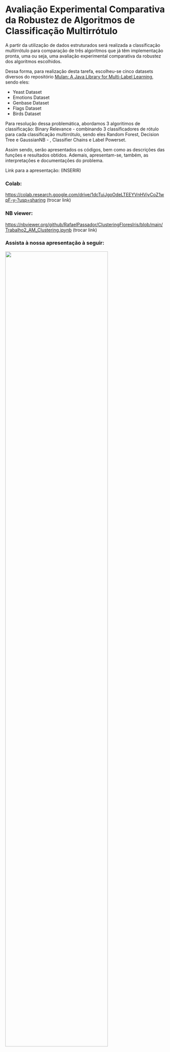 # Avaliação Experimental Comparativa da Robustez de Algoritmos de Classificação Multirrótulo

A partir da utilização de dados estruturados será realizada a classificação multirrótulo para comparação de três algoritmos que já têm implementação pronta, uma ou seja, uma avaliação experimental comparativa da robustez dos algoritmos escolhidos.

Dessa forma, para realização desta tarefa, escolheu-se cinco datasets diversos do repositório [Mulan: A Java Library for Multi-Label Learning](http://mulan.sourceforge.net/datasets-mlc.html), sendo eles:

* Yeast Dataset
* Emotions Dataset
* Genbase Dataset
* Flags Dataset
* Birds Dataset

Para resolução dessa problemática, abordamos 3 algoritimos de classificação: Binary Relevance - combinando 3 classificadores de rótulo para cada classificação multirrótulo, sendo eles Random Forest, Decision Tree e GaussianNB - , Classifier Chains e Label Powerset.

Assim sendo, serão apresentados os códigos, bem como as descrições das funções e resultados obtidos. Ademais, apresentam-se, também, as interpretações e documentações do problema.

Link para a apresentação: (INSERIR)

### Colab: 
https://colab.research.google.com/drive/1dcTuiJgoOdeLTEEYVnHViyCoZ1wpF-y-?usp=sharing
(trocar link)
### NB viewer: 
https://nbviewer.org/github/RafaelPassador/ClusteringFloresIris/blob/main/Trabalho2_AM_Clustering.ipynb
(trocar link)

### Assista à nossa apresentação à seguir: 

[<img src="https://img.youtube.com/vi/7bfNvzpduKY/maxresdefault.jpg" width="80%">](https://youtu.be/7bfNvzpduKY)

### Equipe:
Júlia Aparecida Sousa de Oliveira    - RA: 769707 
Igor Teixeira Machado                - RA: 769708
Rafael Vinicius Polato Passador      - RA: 790036 

# Professor:
Prof. Dr. Diego Furtado Silva

[2021/2 ENPE] Aprendizado de Máquina 2 - Trabalho Prático 1
